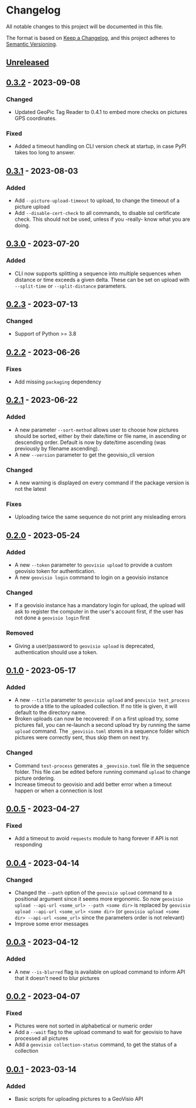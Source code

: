 # Changelog
All notable changes to this project will be documented in this file.

The format is based on [Keep a Changelog](https://keepachangelog.com/en/1.0.0/),
and this project adheres to [Semantic Versioning](https://semver.org/spec/v2.0.0.html).

## [Unreleased]

## [0.3.2] - 2023-09-08

### Changed
- Updated GeoPic Tag Reader to 0.4.1 to embed more checks on pictures GPS coordinates.

### Fixed
- Added a timeout handling on CLI version check at startup, in case PyPI takes too long to answer.


## [0.3.1] - 2023-08-03

### Added
- Add `--picture-upload-timeout` to upload, to change the timeout of a picture upload
- Add `--disable-cert-check` to all commands, to disable ssl certificate check. This should not be used, unless if you -really- know what you are doing.

## [0.3.0] - 2023-07-20

### Added
- CLI now supports splitting a sequence into multiple sequences when distance or time exceeds a given delta. These can be set on upload with `--split-time` or `--split-distance` parameters.


## [0.2.3] - 2023-07-13

### Changed
- Support of Python >= 3.8

## [0.2.2] - 2023-06-26

### Fixes
- Add missing `packaging` dependency

## [0.2.1] - 2023-06-22

### Added
- A new parameter `--sort-method` allows user to choose how pictures should be sorted, either by their date/time or file name, in ascending or descending order. Default is now by date/time ascending (was previously by filename ascending).
- A new `--version` parameter to get the geovisio_cli version

### Changed
- A new warning is displayed on every command if the package version is not the latest

### Fixes
- Uploading twice the same sequence do not print any misleading errors

## [0.2.0] - 2023-05-24

### Added
- A new `--token` parameter to `geovisio upload` to provide a custom geovisio token for authentication.
- A new `geovisio login` command to login on a geovisio instance

### Changed
- If a geovisio instance has a mandatory login for upload, the upload will ask to register the computer in the user's account first, if the user has not done a `geovisio login` first

### Removed
- Giving a user/password to `geovisio upload` is deprecated, authentication should use a token.

## [0.1.0] - 2023-05-17

### Added
- A new `--title` parameter to `geovisio upload` and `geovisio test_process` to provide a title to the uploaded collection. If no title is given, it will default to the directory name.
- Broken uploads can now be recovered: if on a first upload try, some pictures fail, you can re-launch a second upload try by running the same `upload` command. The `_geovisio.toml` stores in a sequence folder which pictures were correctly sent, thus skip them on next try.

### Changed
- Command `test-process` generates a `_geovisio.toml` file in the sequence folder. This file can be edited before running command `upload` to change picture ordering.
- Increase timeout to geovisio and add better error when a timeout happen or when a connection is lost


## [0.0.5] - 2023-04-27

### Fixed
- Add a timeout to avoid `requests` module to hang forever if API is not responding


## [0.0.4] - 2023-04-14

### Changed
- Changed the `--path` option of the `geovisio upload` command to a positional argument since it seems more ergonomic. So now `geovisio upload --api-url <some_url> --path <some dir>` is replaced by `geovisio upload --api-url <some_url> <some dir>` (or `geovisio upload <some dir> --api-url <some_url>` since the parameters order is not relevant)
- Improve some error messages

## [0.0.3] - 2023-04-12

### Added
- A new `--is-blurred` flag is available on upload command to inform API that it doesn't need to blur pictures


## [0.0.2] - 2023-04-07

### Fixed
- Pictures were not sorted in alphabetical or numeric order
- Add a `--wait` flag to the upload command to wait for geovisio to have processed all pictures
- Add a `geovisio collection-status` command, to get the status of a collection


## [0.0.1] - 2023-03-14

### Added
- Basic scripts for uploading pictures to a GeoVisio API


[Unreleased]: https://gitlab.com/geovisio/cli/-/compare/0.3.2...main
[0.3.2]: https://gitlab.com/geovisio/cli/-/compare/0.3.1...0.3.2
[0.3.1]: https://gitlab.com/geovisio/cli/-/compare/0.3.0...0.3.1
[0.3.0]: https://gitlab.com/geovisio/cli/-/compare/0.2.3...0.3.0
[0.2.3]: https://gitlab.com/geovisio/cli/-/compare/0.2.2...0.2.3
[0.2.2]: https://gitlab.com/geovisio/cli/-/compare/0.2.1...0.2.2
[0.2.1]: https://gitlab.com/geovisio/cli/-/compare/0.2.0...0.2.1
[0.2.0]: https://gitlab.com/geovisio/cli/-/compare/0.1.0...0.2.0
[0.1.0]: https://gitlab.com/geovisio/cli/-/compare/0.0.5...0.1.0
[0.0.5]: https://gitlab.com/geovisio/cli/-/compare/0.0.4...0.0.5
[0.0.4]: https://gitlab.com/geovisio/cli/-/compare/0.0.3...0.0.4
[0.0.3]: https://gitlab.com/geovisio/cli/-/compare/0.0.2...0.0.3
[0.0.2]: https://gitlab.com/geovisio/cli/-/compare/0.0.1...0.0.2
[0.0.1]: https://gitlab.com/PanierAvide/geovisio/-/commits/0.0.1

